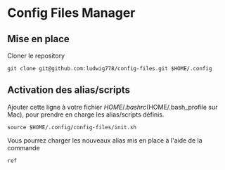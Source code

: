 # Config Files Manager

## Mise en place

Cloner le repository

```
git clone git@github.com:ludwig778/config-files.git $HOME/.config
```

## Activation des alias/scripts

Ajouter cette ligne à votre fichier $HOME/.bashrc ($HOME/.bash_profile sur Mac), pour prendre en charge les alias/scripts définis.

```
source $HOME/.config/config-files/init.sh
```

Vous pourrez charger les nouveaux alias mis en place à l'aide de la commande

```
ref
```
